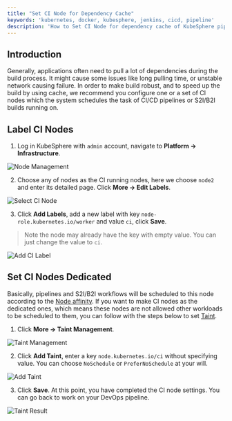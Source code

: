 ```yaml
---
title: "Set CI Node for Dependency Cache"
keywords: 'kubernetes, docker, kubesphere, jenkins, cicd, pipeline'
description: 'How to Set CI Node for dependency cache of KubeSphere pipeline '
---
```


## Introduction

Generally, applications often need to pull a lot of dependencies during the build process. It might cause some issues like long pulling time, or unstable network causing failure. In order to make build robust, and to speed up the build by using cache, we recommend you configure one or a set of CI nodes which the system schedules the task of CI/CD pipelines or S2I/B2I builds running on.

## Label CI Nodes

1. Log in KubeSphere with `admin` account, navigate to **Platform → Infrastructure**.

![Node Management](/images/devops/set-node-1.png)

2. Choose any of nodes as the CI running nodes, here we choose `node2` and enter its detailed page. Click **More → Edit Labels**.

![Select CI Node](/images/devops/set-node-2.png)

3. Click **Add Labels**, add a new label with key `node-role.kubernetes.io/worker` and value `ci`, click **Save**.

> Note the node may already have the key with empty value. You can just change the value to `ci`.

![Add CI Label](/images/devops/set-node-3.png)

## Set CI Nodes Dedicated

Basically, pipelines and S2I/B2I workflows will be scheduled to this node according to the [Node affinity](https://kubernetes.io/docs/concepts/configuration/assign-pod-node/#node-affinity). If you want to make CI nodes as the dedicated ones, which means these nodes are not allowed other workloads to be scheduled to them, you can follow with the steps below to set [Taint](https://kubernetes.io/docs/concepts/configuration/taint-and-toleration/).

1. Click **More → Taint Management**.

![Taint Management](/images/devops/set-node-2.png)

2. Click **Add Taint**, enter a key `node.kubernetes.io/ci` without specifying value. You can choose `NoSchedule` or `PreferNoSchedule` at your will.

![Add Taint](/images/devops/set-node-4.png)

3. Click **Save**. At this point, you have completed the CI node settings. You can go back to work on your DevOps pipeline.

![Taint Result](/images/devops/set-node-5.png)
